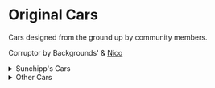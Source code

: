 # Original Cars
Cars designed from the ground up by community members.

Corruptor by Backgrounds' & [Nico](https://github.com/larnin/CustomCar/)
<details>
  <summary>Sunchipp's Cars</summary>
  
* adios_beaches
* bacorn_robotics_security_rover
* beach_woodie
* blue_car_drift_stage
* blue_television_bike
* blue_television_car
* chugga-choo
* hover-rod
* hyper_driller
* inversion
* iven
* jetrod 
* lair_bike
* lairmobile
* laventhorn
* mantis
* muscle_duck
* pixel_chopper
* pixel_rod
* rat-rod
* rat-rod_pathfinder
* rd-rtrd (Sunchipp's Racing Dronez Car)
* riot
* riot_commander
* road_wrecker
* sunchipp_s_pathfinder
* sunchipps_hover-rod
* sunchipps_rat-rod
* sunchipps_rat-rod (Old Version)
* the_demonic_bull
* Truck Gang (Ginger Billy Tribute)
* ufo
  <summary>Other Cars</summary>
</details>
<details>
  <summary>Other Cars</summary>
* Razorwing: (Design by Maus, Imported by General Kenobi) 
 </details>

